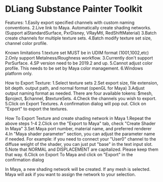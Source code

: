 # DLiang Substance Painter Toolkit
 
Features:
1.Easily export specified channels with custom naming conventions. 
2.Live link to Maya. Automatically create shading networks. (Support aiStandardSurface, PxrDisney, VRayMtl, RedShiftMaterial)
3.Batch create channels for multiple texture sets.
4.Batch modify texture set size, channel color profile.

Known limitations
1.texture set MUST be in UDIM format (1001,1002,etc)
2.Only support Metalness/Roughness workflow.
3.Currently don't support PxrSurface. 
4.SP version need to be 2019.2 and up.
5.Cannot adjust color profile. This needs to be set by Maya color management. 
6.Windows platform only.

How to Export Texture:
1.Select texture sets
2.Set export size, file extension, bit depth. output path, and normal format (openGL for Maya)
3.Adjust output naming format as needed. There are four available tokens: $mesh, $project, $channel, $textureSets.
4.Check the channels you wish to export.
5.Click on Export Textures. A confirmation dialog will pop out. Click on "Export" to export the textures. 

How To Export Texture and  create shading network in Maya
1.Repeat the above steps 1-4
2.Click on the "Export to Maya" tab, check "Create Shader In Maya"
3.Set Maya port number, material name, and preferred renderer
4.In  "Maya shader parameter" section, you can adjust the parameter name if needed. For example: if you need to connect your "User0" channel to the diffuse weight of the shader, you can just put "base" in the text input slot. 
5.Note that NORMAL and DISPLACEMENT are capitalized. Please keep them that way. 
6.Click on Export To Maya and click on "Export" in the confirmation dialog 

In Maya, a new shading network will be created. If any mesh is selected. Maya will ask if you want to assign the network to your selection.
